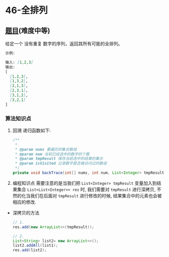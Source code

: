 # 46-全排列

## [题目](https://leetcode-cn.com/problems/permutations/)(难度中等)

给定一个 没有重复 数字的序列，返回其所有可能的全排列。

~~~markdown
示例:

输入: [1,2,3]
输出:
[
  [1,2,3],
  [1,3,2],
  [2,1,3],
  [2,3,1],
  [3,1,2],
  [3,2,1]
]
~~~

### 算法知识点
1. 回溯
    递归函数如下:
    ~~~java
    /**
     * 
     * @param nums 要遍历的集合数组
     * @param num 当前已经选中的数字的个数
     * @param tmpResult 保存当前选中的结果的集合
     * @param isVisited 记录数字是否被访问过的数组
     */
    private void backTrace(int[] nums, int num, List<Integer> tmpResult, boolean[] isVisited);
    ~~~

2. 编程知识点
需要注意的是当我们把 `List<Integer> tmpResult` 变量加入到结果集合 `List<List<Integer>> res` 时, 我们需要对 `tmpResult` 进行深拷贝, 不然的化当我们在后面对 `tmpResult` 进行修改的时候, 结果集合中的元素也会被相应的修改.

- 深拷贝的方法

    ~~~java
    // 1.
    res.add(new ArrayList<>(tmpResult));

    // 2.
    List<String> list2= new ArrayList<>();
    list2.addAll(list1);
    res.add(list2);
    ~~~
